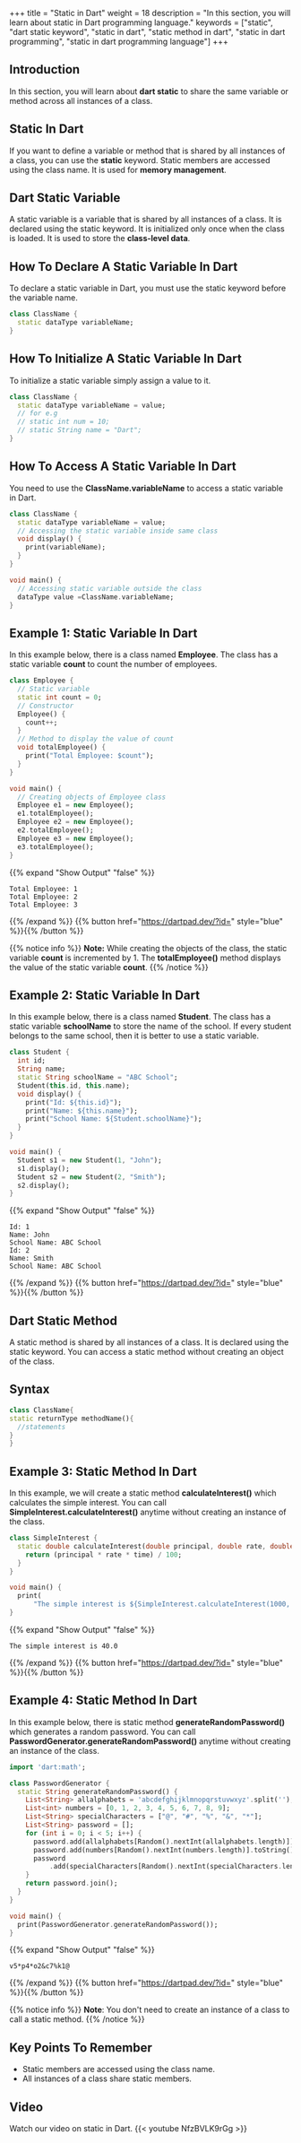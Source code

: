 +++
title = "Static in Dart"
weight = 18
description = "In this section, you will learn about static in Dart programming language."
keywords = ["static", "dart static keyword", "static in dart", "static method in dart", "static in dart programming", "static in dart programming language"]
+++

## Introduction
In this section, you will learn about **dart static** to share the same variable or method across all instances of a class.

## Static In Dart
If you want to define a variable or method that is shared by all instances of a class, you can use the **static** keyword. Static members are accessed using the class name. It is used for **memory management**.

## Dart Static Variable
A static variable is a variable that is shared by all instances of a class. It is declared using the static keyword. It is initialized only once when the class is loaded. It is used to store the **class-level data**.

## How To Declare A Static Variable In Dart
To declare a static variable in Dart, you must use the static keyword before the variable name.
```dart
class ClassName {
  static dataType variableName;
}
```

## How To Initialize A Static Variable In Dart
To initialize a static variable simply assign a value to it.
```dart
class ClassName {
  static dataType variableName = value;
  // for e.g 
  // static int num = 10;
  // static String name = "Dart";
}
```

## How To Access A Static Variable In Dart
You need to use the **ClassName.variableName** to access a static variable in Dart.
```dart
class ClassName {
  static dataType variableName = value;
  // Accessing the static variable inside same class
  void display() {
    print(variableName);
  }
}

void main() {
  // Accessing static variable outside the class
  dataType value =ClassName.variableName;
}
```

## Example 1: Static Variable In Dart
In this example below, there is a class named **Employee**. The class has a static variable **count** to count the number of employees.

```dart
class Employee {
  // Static variable
  static int count = 0;
  // Constructor
  Employee() {
    count++;
  }
  // Method to display the value of count
  void totalEmployee() {
    print("Total Employee: $count");
  }
}

void main() {
  // Creating objects of Employee class
  Employee e1 = new Employee();
  e1.totalEmployee();
  Employee e2 = new Employee();
  e2.totalEmployee();
  Employee e3 = new Employee();
  e3.totalEmployee();
}
```
{{% expand "Show Output" "false" %}}
````plaintext
Total Employee: 1
Total Employee: 2
Total Employee: 3
````
{{% /expand %}}
{{% button href="https://dartpad.dev/?id=" style="blue" %}}{{% /button %}} 

{{% notice info %}}
**Note:** While creating the objects of the class, the static variable **count** is incremented by 1. The **totalEmployee()** method displays the value of the static variable **count**.
{{% /notice %}}

## Example 2: Static Variable In Dart
In this example below, there is a class named **Student**. The class has a static variable **schoolName** to store the name of the school. If every student belongs to the same school, then it is better to use a static variable.

```dart
class Student {
  int id;
  String name;
  static String schoolName = "ABC School";
  Student(this.id, this.name);
  void display() {
    print("Id: ${this.id}");
    print("Name: ${this.name}");
    print("School Name: ${Student.schoolName}");
  }
}

void main() {
  Student s1 = new Student(1, "John");
  s1.display();
  Student s2 = new Student(2, "Smith");
  s2.display();
}
```
{{% expand "Show Output" "false" %}}
````plaintext
Id: 1
Name: John
School Name: ABC School
Id: 2
Name: Smith
School Name: ABC School
````
{{% /expand %}}
{{% button href="https://dartpad.dev/?id=" style="blue" %}}{{% /button %}}

## Dart Static Method
A static method is shared by all instances of a class. It is declared using the static keyword. You can access a static method without creating an object of the class.

## Syntax
```dart
class ClassName{
static returnType methodName(){
  //statements
}
}
```

## Example 3: Static Method In Dart
In this example, we will create a static method **calculateInterest()** which calculates the simple interest. You can call **SimpleInterest.calculateInterest()** anytime without creating an instance of the class.

```dart
class SimpleInterest {
  static double calculateInterest(double principal, double rate, double time) {
    return (principal * rate * time) / 100;
  }
}

void main() {
  print(
      "The simple interest is ${SimpleInterest.calculateInterest(1000, 2, 2)}");
}
```
{{% expand "Show Output" "false" %}}
````plaintext
The simple interest is 40.0
````
{{% /expand %}}
{{% button href="https://dartpad.dev/?id=" style="blue" %}}{{% /button %}}


## Example 4: Static Method In Dart
In this example below, there is static method **generateRandomPassword()** which generates a random password. You can call **PasswordGenerator.generateRandomPassword()** anytime without creating an instance of the class.

```dart
import 'dart:math';

class PasswordGenerator {
  static String generateRandomPassword() {
    List<String> allalphabets = 'abcdefghijklmnopqrstuvwxyz'.split('');
    List<int> numbers = [0, 1, 2, 3, 4, 5, 6, 7, 8, 9];
    List<String> specialCharacters = ["@", "#", "%", "&", "*"];
    List<String> password = [];
    for (int i = 0; i < 5; i++) {
      password.add(allalphabets[Random().nextInt(allalphabets.length)]);
      password.add(numbers[Random().nextInt(numbers.length)].toString());
      password
          .add(specialCharacters[Random().nextInt(specialCharacters.length)]);
    }
    return password.join();
  }
}

void main() {
  print(PasswordGenerator.generateRandomPassword());
}
```
{{% expand "Show Output" "false" %}}
````plaintext
v5*p4*o2&c7%k1@
````
{{% /expand %}}
{{% button href="https://dartpad.dev/?id=" style="blue" %}}{{% /button %}}


{{% notice info %}}
**Note**: You don't need to create an instance of a class to call a static method.
{{% /notice %}}

## Key Points To Remember
- Static members are accessed using the class name.
- All instances of a class share static members.

## Video
Watch our video on static in Dart.
{{< youtube NfzBVLK9rGg >}}